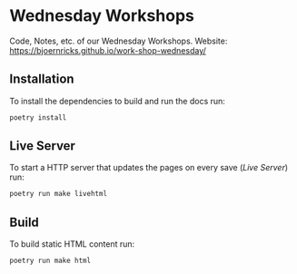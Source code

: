 # Wednesday Workshops

Code, Notes, etc. of our Wednesday Workshops.
Website: https://bjoernricks.github.io/work-shop-wednesday/

## Installation
To install the dependencies to build and run the docs run:

```sh
poetry install
```

## Live Server
To start a HTTP server that updates the pages on every save (*Live Server*) run:

```sh
poetry run make livehtml
```

## Build
To build static HTML content run:

```sh
poetry run make html
```

